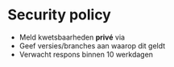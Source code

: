 # Security policy
- Meld kwetsbaarheden **privé** via <contactmethode>
- Geef versies/branches aan waarop dit geldt
- Verwacht respons binnen 10 werkdagen
